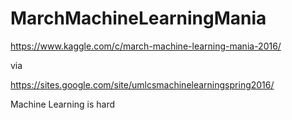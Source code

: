 # MarchMachineLearningMania

https://www.kaggle.com/c/march-machine-learning-mania-2016/

via 

https://sites.google.com/site/umlcsmachinelearningspring2016/

Machine Learning is hard
